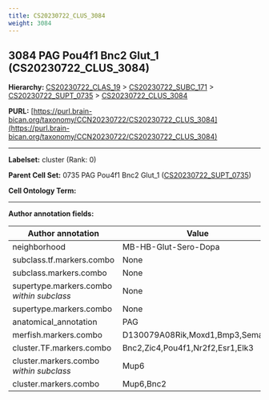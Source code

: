 ```yaml
---
title: CS20230722_CLUS_3084
weight: 3084
---
```

## 3084 PAG Pou4f1 Bnc2 Glut_1 (CS20230722_CLUS_3084)
<b>Hierarchy: </b>
[CS20230722_CLAS_19](../CS20230722_CLAS_19) >
[CS20230722_SUBC_171](../CS20230722_SUBC_171) >
[CS20230722_SUPT_0735](../CS20230722_SUPT_0735) >
[CS20230722_CLUS_3084](../CS20230722_CLUS_3084)

**PURL:** [https://purl.brain-bican.org/taxonomy/CCN20230722/CS20230722_CLUS_3084](https://purl.brain-bican.org/taxonomy/CCN20230722/CS20230722_CLUS_3084)

---


**Labelset:** cluster (Rank: 0)

**Parent Cell Set:** 0735 PAG Pou4f1 Bnc2 Glut_1 ([CS20230722_SUPT_0735](../CS20230722_SUPT_0735))



**Cell Ontology Term:** 

[MARKER GENES.]: #


---

[TRANSFERRED ANNOTATIONS.]: #


[AUTHOR ANNOTATION FIELDS.]: #


**Author annotation fields:**

| Author annotation | Value |
|-------------------|-------|
|neighborhood|MB-HB-Glut-Sero-Dopa|
|subclass.tf.markers.combo|None|
|subclass.markers.combo|None|
|supertype.markers.combo _within subclass_|None|
|supertype.markers.combo|None|
|anatomical_annotation|PAG|
|merfish.markers.combo|D130079A08Rik,Moxd1,Bmp3,Sema3e|
|cluster.TF.markers.combo|Bnc2,Zic4,Pou4f1,Nr2f2,Esr1,Elk3|
|cluster.markers.combo _within subclass_|Mup6|
|cluster.markers.combo|Mup6,Bnc2|
